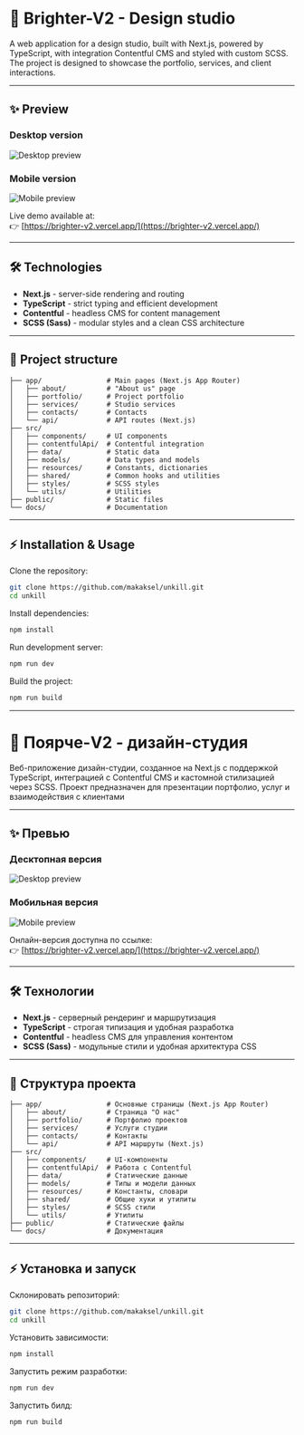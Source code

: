 # 📰 Brighter-V2 - Design studio

A web application for a design studio, built with Next.js, powered by TypeScript, with integration Contentful CMS and styled with custom SCSS.
The project is designed to showcase the portfolio, services, and client interactions.

---

## ✨ Preview

### Desktop version
![Desktop preview](screenshot-desktop.png)

### Mobile version
![Mobile preview](screenshot-mobile.png)

Live demo available at:  
👉 [https://brighter-v2.vercel.app/](https://brighter-v2.vercel.app/)

---

## 🛠 Technologies
- **Next.js** - server-side rendering and routing
- **TypeScript** - strict typing and efficient development
- **Contentful** - headless CMS for content management
- **SCSS (Sass)** - modular styles and a clean CSS architecture

---
## 📂 Project structure
```
├── app/                # Main pages (Next.js App Router)
│   ├── about/          # "About us" page
│   ├── portfolio/      # Project portfolio
│   ├── services/       # Studio services
│   ├── contacts/       # Contacts
│   └── api/            # API routes (Next.js)
├── src/
│   ├── components/     # UI components
│   ├── contentfulApi/  # Contentful integration
│   ├── data/           # Static data
│   ├── models/         # Data types and models
│   ├── resources/      # Constants, dictionaries
│   ├── shared/         # Common hooks and utilities
│   ├── styles/         # SCSS styles
│   └── utils/          # Utilities
├── public/             # Static files
└── docs/               # Documentation

```
---


## ⚡ Installation & Usage
Clone the repository:
```bash
git clone https://github.com/makaksel/unkill.git
cd unkill
```

Install dependencies:
```bash
npm install
```

Run development server:
```bash
npm run dev
```

Build the project:
```bash
npm run build
```

***


# 📰 Поярче-V2 - дизайн-студия

Веб-приложение дизайн-студии, созданное на Next.js с поддержкой TypeScript, интеграцией с Contentful CMS и кастомной стилизацией через SCSS.
Проект предназначен для презентации портфолио, услуг и взаимодействия с клиентами

---

## ✨ Превью

### Десктопная версия
![Desktop preview](screenshot-desktop.png)

### Мобильная версия
![Mobile preview](screenshot-mobile.png)

Онлайн-версия доступна по ссылке:  
👉 [https://brighter-v2.vercel.app/](https://brighter-v2.vercel.app/)

---

## 🛠 Технологии
- **Next.js** - серверный рендеринг и маршрутизация
- **TypeScript** - строгая типизация и удобная разработка
- **Contentful** - headless CMS для управления контентом
- **SCSS (Sass)** - модульные стили и удобная архитектура CSS
---

## 📂 Структура проекта
```
├── app/                # Основные страницы (Next.js App Router)
│   ├── about/          # Страница "О нас"
│   ├── portfolio/      # Портфолио проектов
│   ├── services/       # Услуги студии
│   ├── contacts/       # Контакты
│   └── api/            # API маршруты (Next.js)
├── src/
│   ├── components/     # UI-компоненты
│   ├── contentfulApi/  # Работа с Contentful
│   ├── data/           # Статические данные
│   ├── models/         # Типы и модели данных
│   ├── resources/      # Константы, словари
│   ├── shared/         # Общие хуки и утилиты
│   ├── styles/         # SCSS стили
│   └── utils/          # Утилиты
├── public/             # Статические файлы
└── docs/               # Документация
```
---

## ⚡ Установка и запуск
Склонировать репозиторий:
```bash
git clone https://github.com/makaksel/unkill.git
cd unkill
```

Установить зависимости:
```bash
npm install
```

Запустить режим разработки:
```bash
npm run dev
```

Запустить билд:
```bash
npm run build
```
